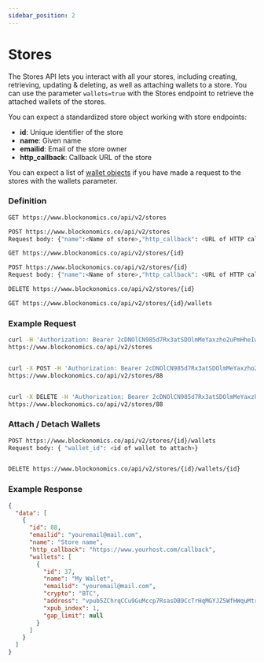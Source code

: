 ```yaml
---
sidebar_position: 2
---
```


# Stores

The Stores API lets you interact with all your stores, including creating, retrieving, updating & deleting, as well as attaching wallets to a store. You can use the parameter `wallets=true` with the Stores endpoint to retrieve the attached wallets of the stores.

You can expect a standardized store object working with store endpoints:

- **id**: Unique identifier of the store
- **name**: Given name
- **emailid**: Email of the store owner
- **http_callback**: Callback URL of the store

You can expect a list of <a href="/wallets-and-stores/wallets" target="_blank">wallet objects</a> if you have made a request to the stores with the wallets parameter.

### Definition

```sh
GET https://www.blockonomics.co/api/v2/stores

POST https://www.blockonomics.co/api/v2/stores
Request body: {"name":<Name of store>,"http_callback": <URL of HTTP callback>}

GET https://www.blockonomics.co/api/v2/stores/{id}

POST https://www.blockonomics.co/api/v2/stores/{id}
Request body: {"name":<Name of store>,"http_callback": <URL of HTTP callback>}

DELETE https://www.blockonomics.co/api/v2/stores/{id}

GET https://www.blockonomics.co/api/v2/stores/{id}/wallets
```

### Example Request

```bash
curl -H 'Authorization: Bearer 2cDNOlCN985d7Rx3atSDOlmMeYaxzho2uPmHheIw4eU'
https://www.blockonomics.co/api/v2/stores


curl -X POST -H 'Authorization: Bearer 2cDNOlCN985d7Rx3atSDOlmMeYaxzho2uPmHheIw4eU' -H "Content-Type: application/json" -d '{"name": "new store name", "http_callback": "https://newcallbackhost.com/callback"}'
https://www.blockonomics.co/api/v2/stores/88


curl -X DELETE -H 'Authorization: Bearer 2cDNOlCN985d7Rx3atSDOlmMeYaxzho2uPmHheIw4eU'
https://www.blockonomics.co/api/v2/stores/88
```

### Attach / Detach Wallets

```bash
POST https://www.blockonomics.co/api/v2/stores/{id}/wallets
Request body: { "wallet_id": <id of wallet to attach>}


DELETE https://www.blockonomics.co/api/v2/stores/{id}/wallets/{id}
```

### Example Response

```json
{
  "data": [
    {
      "id": 88,
      "emailid": "youremail@mail.com",
      "name": "Store name",
      "http_callback": "https://www.yourhost.com/callback",
      "wallets": [
        {
          "id": 37,
          "name": "My Wallet",
          "emailid": "youremail@mail.com",
          "crypto": "BTC",
          "address": "vpub5ZChrqCCu9GuMccp7RsasDB9CcTrHqMGYJZ5WfHWquMtretu2p6QctKAAkyvStgxCMGVycC7Py7C9pz8UeLT9p85CHbacL3sEn3THtEit9t",
          "xpub_index": 1,
          "gap_limit": null
        }
      ]
    }
  ]
}
```
